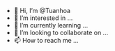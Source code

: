 - 👋 Hi, I’m @Tuanhoa
- 👀 I’m interested in ...
- 🌱 I’m currently learning ...
- 💞️ I’m looking to collaborate on ...
- 📫 How to reach me ...

<!---
Tuanhoa/Tuanhoa is a ✨ special ✨ repository because its `README.md` (this file) appears on your GitHub profile.
You can click the Preview link to take a look at your changes.
--->
